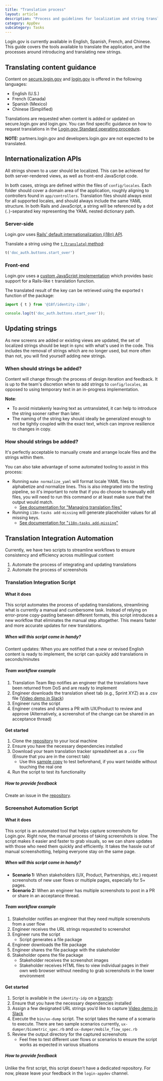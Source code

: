 ```yaml
---
title: "Translation process"
layout: article
description: "Process and guidelines for localization and string translation (i18n)"
category: AppDev
subcategory: Tasks
---
```


Login.gov is currently available in English, Spanish, French, and Chinese. This guide covers the tools available to translate the application, and the processes around introducing and translating new strings.

## Translating content guidance

Content on [secure.login.gov](https://secure.login.gov) and [login.gov](https://login.gov) is offered in the following languages:

- English (U.S.)
- French (Canada)
- Spanish (Mexico)
- Chinese (Simplified)

Translations are requested when content is added or updated on secure.login.gov and login.gov. You can find specific guidance on how to request translations in the [Login.gov Standard operating procedure](https://docs.google.com/document/d/16MacAb1WKiQJJ634Cpjg8WkziiyMJMopA07rUpHP2Vs/edit?tab=t.0#heading=h.l6bljy4rjlyu).

**NOTE:** partners.login.gov and developers.login.gov are not expected to be translated.

## Internationalization APIs

All strings shown to a user should be localized. This can be achieved for both server-rendered views, as well as front-end JavaScript code.

In both cases, strings are defined within the files of `config/locales`. Each folder should cover a domain area of the application, roughly aligning to controllers found in `app/controllers`. Translation files should always exist for all supported locales, and should always include the same YAML structure. In both Rails and JavaScript, a string will be referenced by a dot (`.`)-separated key representing the YAML nested dictionary path.

### Server-side

Login.gov uses [Rails' default internationalization (i18n) API](https://guides.rubyonrails.org/i18n.html).

Translate a string using the [`t` (`translate`) method](https://guides.rubyonrails.org/i18n.html#the-public-i18n-api):

```ruby
t('doc_auth.buttons.start_over')
```

### Front-end

Login.gov uses a [custom JavaScript implementation](https://github.com/18F/identity-idp/tree/main/app/javascript/packages/i18n) which provides basic support for a Rails-like `t` translation function.

The translated result of the key can be retrieved using the exported `t` function of the package:

```js
import { t } from '@18f/identity-i18n';

console.log(t('doc_auth.buttons.start_over'));
```

## Updating strings

As new screens are added or existing views are updated, the set of localized strings should be kept in sync with what's used in the code. This includes the removal of strings which are no longer used, but more often than not, you will find yourself adding new strings.

### When should strings be added?

Content will change through the process of design iteration and feedback. It is up to the team's discretion when to add strings to `config/locales`, as opposed to using temporary text in an in-progress implementation.

**Note**:

- To avoid mistakenly leaving text as untranslated, it can help to introduce the string sooner rather than later.
- The naming of the string key should ideally be generalized enough to not be tightly coupled with the exact text, which can improve resilience to changes in copy.

### How should strings be added?

It's perfectly acceptable to manually create and arrange locale files and the strings within them.

You can also take advantage of some automated tooling to assist in this process:

- Running `make normalize_yaml` will format locale YAML files to alphabetize and normalize lines. This is also integrated into the testing pipeline, so it's important to note that if you do choose to manually edit files, you will need to run this command or at least make sure that the output would match.
  - [See documentation for "Managing translation files"](https://github.com/18f/identity-idp#managing-translation-files)
- Running `i18n-tasks add-missing` will generate placeholder values for all missing keys.
  - [See documentation for "`i18n-tasks add-missing`"](https://github.com/glebm/i18n-tasks#add-missing-keys)

## Translation Integration Automation

Currently, we have two scripts to streamline workflows to ensure consistency and efficiency across multilingual content

1. Automate the process of integrating and updating translations
2. Automate the process of screenshots

### Translation Integration Script

#### What it does
This script automates the process of updating translations, streamlining what is currently a manual and cumbersome task. Instead of relying on error-prone copy-pasting between different formats, this script introduces a new workflow that eliminates the manual step altogether. This means faster and more accurate updates for new translations.

##### When will this script come in handy?
Content updates: When you are notified that a new or revised English content is ready to implement, the script can quickly add translations in seconds/minutes

##### Team workflow example

1. Translation Team Rep notifies an engineer that the translations have been returned from DoS and are ready to implement
2. Engineer downloads the translation sheet tab (e.g., Sprint XYZ) as a .csv file ([Video demo in Slack](https://gsa-tts.slack.com/archives/C0847VCD3RT/p1734030685203639))
3. Engineer runs the script
4. Engineer creates and shares a PR with UX/Product to review and approve (Alternatively, a screenshot of the change can be shared in an acceptance thread) 

#### Get started

1. Clone the [repository]( https://github.com/18F/hackathon-translations-import) to your local machine
2. Ensure you have the necessary dependencies installed
3. Download your team translation tracker spreadsheet as a `.csv` file (Ensure that you are in the correct tab)
    - Use this [sample copy](https://docs.google.com/spreadsheets/d/1RwV9JC7NL2Z7B8cdjKn3g8XwcUEKjONmZq98gZRHQfc/edit?gid=1723091228#gid=1723091228) to test beforehand, if you want twiddle without touching the real one
4. Run the script to test its functionality

##### How to provide feedback

Create an issue in the [repository](https://github.com/18F/hackathon-translations-import).

### Screenshot Automation Script

#### What it does

This script is an automated tool that helps capture screenshots for Login.gov. Right now, the manual process of taking screenshots is slow. The script makes it easier and faster to grab visuals, so we can share updates with those who need them  quickly and efficiently. It takes the hassle out of manual screenshotting, helping everyone stay on the same page.

##### When will this script come in handy?

- **Scenario 1:** When stakeholders (UX, Product, Partnerships, etc.) request screenshots of new user flows or multiple pages, especially for 5+ pages.
- **Scenario 2:** When an engineer has multiple screenshots to post in a PR or share in an acceptance thread.

##### Team workflow example

1. Stakeholder notifies an engineer that they need multiple screenshots from a user flow
2. Engineer receives the URL strings requested to screenshot
3. Engineer runs the script
    - Script generates a file package
4. Engineer downloads the file package
5. Engineer shares the file package with the stakeholder
6. Stakeholder opens the file package
    - Stakeholder receives the screenshot images
    - Stakeholder receives HTML files to view individual pages in their own web browser without needing to grab screenshots in the lower environment

#### Get started

1. Script is available in the `identity-idp` on a [branch](https://github.com/18F/identity-idp/tree/jmax/hackathon-dumping-screens-and-strings): 
2. Ensure that you have the necessary dependencies installed
3. Assign a few designated URL strings you’d like to capture [Video demo in Slack](https://gsa-tts.slack.com/archives/C0847VCD3RT/p1734032192838459)
3. Execute the `bin/ux-dump` script. The script takes the name of a scenario to execute. There are two sample scenarios currently, `ux-dumper/biometric_spec.rb` and `ux-dumper/mobile_flow_spec.rb`
4. Review the output directory for the captured screenshots
    - Feel free to test different user flows or scenarios to ensure the script works as expected in various situations

##### How to provide feedback

Unlike the first script, this script doesn’t have a dedicated repository. For now, please leave your feedback in the `login-appdev` channel.

